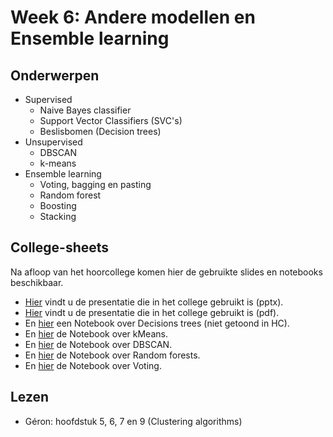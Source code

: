 # Week 6: Andere modellen en Ensemble learning

## Onderwerpen

* Supervised
    * Naive Bayes classifier
    * Support Vector Classifiers (SVC's)
    * Beslisbomen (Decision trees)
* Unsupervised
    * DBSCAN
    * k-means
* Ensemble learning
    * Voting, bagging en pasting
    * Random forest
    * Boosting
    * Stacking

## College-sheets

Na afloop van het hoorcollege komen hier de gebruikte slides en notebooks beschikbaar.

* [Hier](../lectures/wk6/ML_wk6_Andere_modellen-Ensemble_learning.pptx) vindt u de presentatie die in het college gebruikt is (pptx).
* [Hier](../lectures/wk6/ML_wk6_Andere_modellen-Ensemble_learning.pdf) vindt u de presentatie die in het college gebruikt is (pdf).
* En [hier](../lectures/wk6/livecoding/decision%20tree.ipynb) een Notebook over Decisions trees (niet getoond in HC).
* En [hier](../lectures/wk6/livecoding/kmeans.ipynb) de Notebook over kMeans.
* En [hier](../lectures/wk6/livecoding/DBSCAN.ipynb) de Notebook over DBSCAN.
* En [hier](../lectures/wk6/livecoding/Decision%20Trees%20en%20Random%20Forests%20live%20coding.ipynb) de Notebook over Random forests.
* En [hier](../lectures/wk6/livecoding/Voting%20live%20coding.ipynb) de Notebook over Voting.

## Lezen

* Géron: hoofdstuk 5, 6, 7 en 9 (Clustering algorithms)
